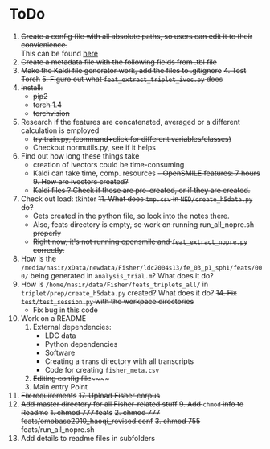 # ToDo


1. ~~Create a config file with all absolute paths, so users can edit it to their convienience.~~ <br> This can be found [here](https://github.com/clulab/tomcat-speech/blob/master/tomcat_speech/models/parameters/multitask_config.py)
2. ~~Create a metadata file with the following fields from .tbl file~~
3. ~~Make the Kaldi file generator work, add the files to .gitignore~~
~~4. Test Torch~~
~~5. Figure out what `feat_extract_triplet_ivec.py` does~~
6. ~~Install:~~
    - ~~pip2~~
    - ~~torch 1.4~~
    - ~~torchvision~~
7. Research if the features are concatenated, averaged or a different calculation is employed
    - ~~try train.py, (command+click for different variables/classes)~~
    - Checkout normutils.py, see if it helps
8. Find out how long these things take
    - creation of ivectors could be time-consuming
    - Kaldi can take time, comp. resources
    ~~- OpenSMILE features: 7 hours~~
~~9. How are ivectors created?~~ 
   - ~~Kaldi files ? Check if these are pre-created, or if they are created.~~
10. Check out load: tkinter
~~11. What does `tmp.csv` in `NED/create_h5data.py` do?~~
    - Gets created in the python file, so look into the notes there.
    - ~~Also, feats directory is empty, so work on running run_all_nopre.sh properly~~
    - ~~Right now, it's not running opensmile and `feat_extract_nopre.py` correctly.~~
12. How is the `/media/nasir/xData/newdata/Fisher/ldc2004s13/fe_03_p1_sph1/feats/000/` being generated in `analysis_trial.m`? What does it do?
13. How is `/home/nasir/data/Fisher/feats_triplets_all/` in `triplet/prep/create_h5data.py` created? What does it do?
~~14. Fix `test/test_session.py` with the workpace directories~~
    - Fix bug in this code
15. Work on a README
    1. External dependencies:
	    - LDC data
	    - Python dependencies
	    - Software
        - Creating a `trans` directory with all transcripts
        - Code for creating `fisher_meta.csv`
    2. ~~Editing config file~~~~~~
    3. Main entry Point
16. ~~Fix requirements~~
~~17. Upload Fisher corpus~~
18. ~~Add master directory for all Fisher-related stuff~~
~~9. Add `chmod` info to Readme~~
    ~~1. chmod 777 feats~~
    ~~2. chmod 777 feats/emobase2010_haoqi_revised.conf~~
    ~~3. chmod 755 feats/run_all_nopre.sh~~
19. Add details to readme files in subfolders
